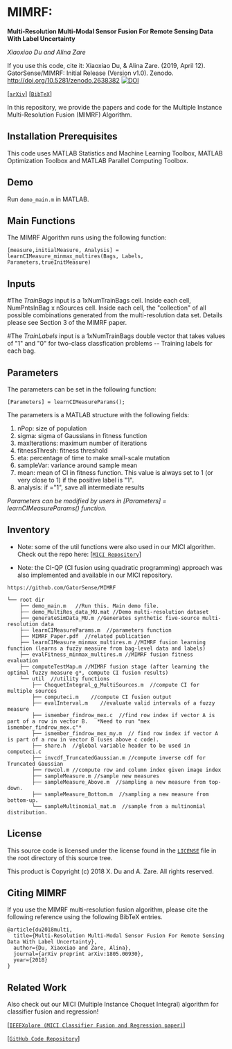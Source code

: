 # MIMRF:
**Multi-Resolution Multi-Modal Sensor Fusion For Remote Sensing Data With Label Uncertainty**

_Xiaoxiao Du and Alina Zare_

If you use this code, cite it: Xiaoxiao Du, & Alina Zare. (2019, April 12). GatorSense/MIMRF: Initial Release (Version v1.0). Zenodo. http://doi.org/10.5281/zenodo.2638382 [![DOI](https://zenodo.org/badge/DOI/10.5281/zenodo.2638382.svg)](https://doi.org/10.5281/zenodo.2638382)

[[`arXiv`](https://arxiv.org/abs/1805.00930)] [[`BibTeX`](#CitingMIMRF)]


In this repository, we provide the papers and code for the Multiple Instance Multi-Resolution Fusion (MIMRF) Algorithm.

## Installation Prerequisites

This code uses MATLAB Statistics and Machine Learning Toolbox,
MATLAB Optimization Toolbox and MATLAB Parallel Computing Toolbox.

## Demo

Run `demo_main.m` in MATLAB.

## Main Functions

The MIMRF Algorithm runs using the following function:

```[measure,initialMeasure, Analysis] = learnCIMeasure_minmax_multires(Bags, Labels, Parameters,trueInitMeasure)```


## Inputs

#The *TrainBags* input is a 1xNumTrainBags cell. Inside each cell, NumPntsInBag x nSources cell. Inside each cell, the "collection" of all possible combinations generated from the multi-resolution data set. Details please see Section 3 of the MIMRF paper.

#The *TrainLabels* input is a 1xNumTrainBags double vector that takes values of "1" and "0" for two-class classfication problems -- Training labels for each bag.


## Parameters
The parameters can be set in the following function:

```[Parameters] = learnCIMeasureParams();```

The parameters is a MATLAB structure with the following fields:
1. nPop: size of population
2. sigma: sigma of Gaussians in fitness function
3. maxIterations: maximum number of iterations
4. fitnessThresh: fitness threshold
5. eta: percentage of time to make small-scale mutation
6. sampleVar: variance around sample mean
7. mean: mean of CI in fitness function. This value is always set to 1 (or very close to 1) if the positive label is "1".
8. analysis: if ="1", save all intermediate results

*Parameters can be modified by users in [Parameters] = learnCIMeasureParams() function.*

## Inventory

* Note: some of the util functions were also used in our MICI algorithm. Check out the repo here: [[`MICI Repository`](https://github.com/GatorSense/MICI)]

* Note: the CI-QP (CI fusion using quadratic programming) approach was also implemented and available in our MICI repository.

```
https://github.com/GatorSense/MIMRF

└── root dir
    ├── demo_main.m   //Run this. Main demo file.
    ├── demo_MultiRes_data_MU.mat //Demo multi-resolution dataset
    ├── generateSimData_MU.m //Generates synthetic five-source multi-resolution data
    ├── learnCIMeasureParams.m  //parameters function
    ├── MIMRF_Paper.pdf  //related publication
    ├── learnCIMeasure_minmax_multires.m //MIMRF fusion learning function (learns a fuzzy measure from bag-level data and labels)
    ├── evalFitness_minmax_multires.m //MIMRF fusion fitness evaluation
    ├── computeTestMap.m //MIMRF fusion stage (after learning the optimal fuzzy measure g*, compute CI fusion results)
    └── util  //utility functions
        ├── ChoquetIntegral_g_MultiSources.m  //compute CI for multiple sources
        ├── computeci.m    //compute CI fusion output
        ├── evalInterval.m    //evaluate valid intervals of a fuzzy measure
        ├── ismember_findrow_mex.c  //find row index if vector A is part of a row in vector B.   *Need to run "mex ismember_findrow_mex.c"*
        ├── ismember_findrow_mex_my.m  // find row index if vector A is part of a row in vector B (uses above c code).
        ├── share.h  //global variable header to be used in computeci.c
        ├── invcdf_TruncatedGaussian.m //compute inverse cdf for Truncated Gaussian
        ├── rowcol.m //compute row and column index given image index
        ├── sampleMeasure.m //sample new measures
        ├── sampleMeasure_Above.m  //sampling a new measure from top-down.
        ├── sampleMeasure_Bottom.m  //sampling a new measure from bottom-up.
        └── sampleMultinomial_mat.m  //sample from a multinomial distribution.

```

## License

This source code is licensed under the license found in the [`LICENSE`](LICENSE) file in the root directory of this source tree.

This product is Copyright (c) 2018 X. Du and A. Zare. All rights reserved.

## <a name="CitingMIMRF"></a>Citing MIMRF

If you use the MIMRF multi-resolution fusion algorithm, please cite the following reference using the following BibTeX entries.
```
@article{du2018multi,
  title={Multi-Resolution Multi-Modal Sensor Fusion For Remote Sensing Data With Label Uncertainty},
  author={Du, Xiaoxiao and Zare, Alina},
  journal={arXiv preprint arXiv:1805.00930},
  year={2018}
}
```

## <a name="Related Work"></a>Related Work

Also check out our MICI (Multiple Instance Choquet Integral) algorithm for classifier fusion and regression!

[[`IEEEXplore (MICI Classifier Fusion and Regression paper)`](https://ieeexplore.ieee.org/document/8528500)]

[[`GitHub Code Repository`](https://github.com/GatorSense/MICI)]
